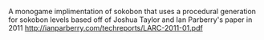 A monogame implimentation of sokobon that uses a procedural generation for sokobon levels based off of Joshua Taylor and Ian Parberry's paper in 2011 http://ianparberry.com/techreports/LARC-2011-01.pdf
